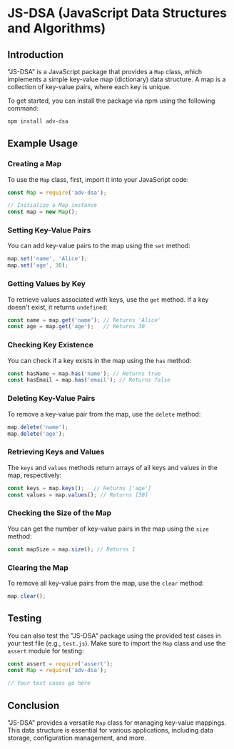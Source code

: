 # JS-DSA (JavaScript Data Structures and Algorithms)

## Introduction
"JS-DSA" is a JavaScript package that provides a `Map` class, which implements a simple key-value map (dictionary) data structure. A map is a collection of key-value pairs, where each key is unique.

To get started, you can install the package via npm using the following command:

```bash
npm install adv-dsa
```

## Example Usage

### Creating a Map
To use the `Map` class, first, import it into your JavaScript code:

```javascript
const Map = require('adv-dsa');

// Initialize a Map instance
const map = new Map();
```

### Setting Key-Value Pairs
You can add key-value pairs to the map using the `set` method:

```javascript
map.set('name', 'Alice');
map.set('age', 30);
```

### Getting Values by Key
To retrieve values associated with keys, use the `get` method. If a key doesn't exist, it returns `undefined`:

```javascript
const name = map.get('name'); // Returns 'Alice'
const age = map.get('age');   // Returns 30
```

### Checking Key Existence
You can check if a key exists in the map using the `has` method:

```javascript
const hasName = map.has('name'); // Returns true
const hasEmail = map.has('email'); // Returns false
```

### Deleting Key-Value Pairs
To remove a key-value pair from the map, use the `delete` method:

```javascript
map.delete('name');
map.delete('age');
```

### Retrieving Keys and Values
The `keys` and `values` methods return arrays of all keys and values in the map, respectively:

```javascript
const keys = map.keys();   // Returns ['age']
const values = map.values(); // Returns [30]
```

### Checking the Size of the Map
You can get the number of key-value pairs in the map using the `size` method:

```javascript
const mapSize = map.size(); // Returns 1
```

### Clearing the Map
To remove all key-value pairs from the map, use the `clear` method:

```javascript
map.clear();
```

## Testing

You can also test the "JS-DSA" package using the provided test cases in your test file (e.g., `test.js`). Make sure to import the `Map` class and use the `assert` module for testing:

```javascript
const assert = require('assert');
const Map = require('adv-dsa');

// Your test cases go here
```

## Conclusion
"JS-DSA" provides a versatile `Map` class for managing key-value mappings. This data structure is essential for various applications, including data storage, configuration management, and more.

